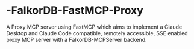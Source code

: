 # -FalkorDB-FastMCP-Proxy
A Proxy MCP server using FastMCP which aims to implement a Claude Desktop and Claude Code compatible, remotely accessible, SSE enabled proxy MCP server with a  FalkorDB-MCPServer backend. 
